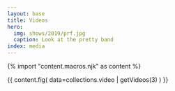 ```yaml
---
layout: base
title: Videos
hero:
  img: shows/2019/prf.jpg
  caption: Look at the pretty band
index: media
---
```


{% import "content.macros.njk" as content %}

{{ content.fig(
  data=collections.video | getVideos(3)
) }}

